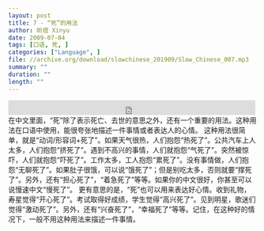 ```yaml
---
layout: post
title: 7 - “死”的用法
author: 昕煜 Xinyu
date: 2009-07-04
tags: [口语, 死, ]
categories: ["Language", ]
file: //archive.org/download/slowchinese_201909/Slow_Chinese_007.mp3
summary: ""
duration: ""
length: ""
---
```


<iframe src="https://archive.org/embed/slowchinese_201909/Slow_Chinese_007.mp3" width="500" height="30" frameborder="0" webkitallowfullscreen="true" mozallowfullscreen="true" allowfullscreen></iframe>
在中文里面，“死”除了表示死亡、去世的意思之外，还有一个重要的用法。这种用法在口语中使用，能很夸张地描述一件事情或者表达人的心情。
这种用法很简单，就是“动词/形容词+死了”。如果天气很热，人们抱怨“热死了”。公共汽车上人太多，人们抱怨“挤死了”。遇到不高兴的事情，人们就抱怨“气死了”。突然被惊吓，人们就抱怨“吓死了”。工作太多，工人抱怨“累死了”。没有事情做，人们抱怨“无聊死了”。如果肚子很饿，可以说“饿死了”；但是别吃太多，否则就要“撑死了”。另外，还有“担心死了”，“着急死了”等等。如果你的中文很好，你甚至可以说慢速中文“慢死了”。
更有意思的是，“死”也可以用来表达好心情。收到礼物，寿星觉得“开心死了”。考试取得好成绩，学生觉得“高兴死了”。见到明星，歌迷们觉得“激动死了”。另外，还有“兴奋死了”，“幸福死了”等等。记住，在这种好的情况下，一般不用这种用法来描述一件事情。
 
